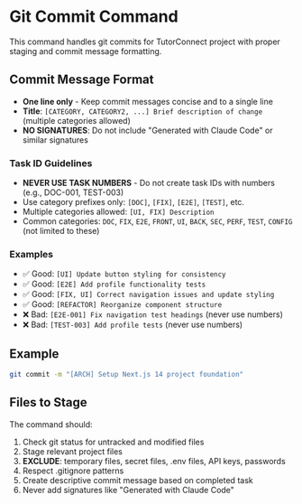 # Git Commit Command

This command handles git commits for TutorConnect project with proper staging and commit message formatting.

## Commit Message Format
- **One line only** - Keep commit messages concise and to a single line
- **Title**: `[CATEGORY, CATEGORY2, ...] Brief description of change` (multiple categories allowed)
- **NO SIGNATURES**: Do not include "Generated with Claude Code" or similar signatures

### Task ID Guidelines
- **NEVER USE TASK NUMBERS** - Do not create task IDs with numbers (e.g., DOC-001, TEST-003)
- Use category prefixes only: `[DOC]`, `[FIX]`, `[E2E]`, `[TEST]`, etc.
- Multiple categories allowed: `[UI, FIX] Description`
- Common categories: `DOC`, `FIX`, `E2E`, `FRONT`, `UI`, `BACK`, `SEC`, `PERF`, `TEST`, `CONFIG` (not limited to these)

### Examples
- ✅ Good: `[UI] Update button styling for consistency`
- ✅ Good: `[E2E] Add profile functionality tests`
- ✅ Good: `[FIX, UI] Correct navigation issues and update styling`
- ✅ Good: `[REFACTOR] Reorganize component structure`
- ❌ Bad: `[E2E-001] Fix navigation test headings` (never use numbers)
- ❌ Bad: `[TEST-003] Add profile tests` (never use numbers)

## Example
```bash
git commit -m "[ARCH] Setup Next.js 14 project foundation"
```

## Files to Stage
The command should:
1. Check git status for untracked and modified files
2. Stage relevant project files
3. **EXCLUDE**: temporary files, secret files, .env files, API keys, passwords
4. Respect .gitignore patterns
5. Create descriptive commit message based on completed task
6. Never add signatures like "Generated with Claude Code"